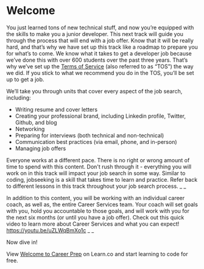# Welcome

You just learned tons of new technical stuff, and now you’re equipped with the skills to make you a junior developer. This next track will guide you through the process that will end with a job offer. Know that it will be really hard, and that’s why we have set up this track like a roadmap to prepare you for what’s to come. We know what it takes to get a developer job because we’ve done this with over 600 students over the past three years. That’s why we’ve set up the [Terms of Service](https://learn.co/tos) (also referred to as “TOS”) the way we did. If you stick to what we recommend you do in the TOS, you’ll be set up to get a job. 

We’ll take you through units that cover every aspect of the job search, including:

- Writing resume and cover letters
- Creating your professional brand, including Linkedin profile, Twitter, Github, and blog
- Networking
- Preparing for interviews (both technical and non-technical)
- Communication best practices (via email, phone, and in-person)
- Managing job offers


Everyone works at a different pace. There is no right or wrong amount of time to spend with this content. Don't rush through it - everything you will work on in this track will impact your job search in some way. Similar to coding, jobseeking is a skill that takes time to learn and practice. Refer back to different lessons in this track throughout your job search process. 
_
_

In addition to this content, you will be working with an individual career coach, as well as, the entire Career Services team. Your coach will set goals with you, hold you accountable to those goals, and will work with you for the next six months (or until you have a job offer). Check out this quick video to learn more about Career Services and what you can expect! https://youtu.be/uZLWqBmXo1c
_
_

Now dive in!


<p class='util--hide'>View <a href='https://learn.co/lessons/careers-welcome'>Welcome to Career Prep</a> on Learn.co and start learning to code for free.</p>
